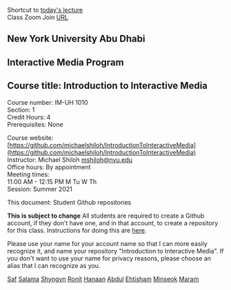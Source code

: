 Shortcut to [today's lecture](lectureNotes.md/#todays-lecture)    
Class Zoom Join [URL](https://nyu.zoom.us/j/94814003038)


## New York University Abu Dhabi    
## Interactive Media Program    
## Course title: Introduction to Interactive Media  
Course number: IM-UH 1010   
Section: 1    
Credit Hours: 4         
Prerequisites: None       

Course website: [https://github.com/michaelshiloh/IntroductionToInteractiveMedia](https://github.com/michaelshiloh/IntroductionToInteractiveMedia)      
Instructor: Michael Shiloh mshiloh@nyu.edu    
Office hours: By appointment  
Meeting times:        
11:00 AM - 12:15 PM     M Tu W Th  
Session: Summer 2021       

This document: Student Github repositories

**This is subject to change**
All students are required to create a Github account, if they don't have one,
and in that account, to create a repository for this class. Instructions for
doing this are
[here](https://github.com/michaelshiloh/resourcesForClasses#github-resources).

Please use your name for your account name so that I can more easily recognize
it, and name your repository "Introduction to Interactive Media". If you don't
want to use your name for privacy reasons, please choose an alias that I can
recognize as you.

[Saf](https://github.com/safimasafi/introtoim.git)
[Salama](https://github.com/SalamaAlmheiri/introToIM)
[Shyngyn](https://github.com/karishev/introtoim)
[Ronit](https://github.com/ronit-singh/Intro_to_IM)
[Hanaan](https://github.com/hanaanr/intro_to_im)
[Abdul](https://github.com/asgomda/intro_to_im)
[Ehtisham](https://github.com/ehtishamoas/introToIM)
[Minseok](https://github.com/MinseokKim0813/IntroToIM)
[Maram](https://github.com/maramalashqar/intro_to_im)


